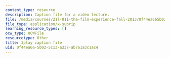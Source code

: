 ```yaml
---
content_type: resource
description: Caption file for a video lecture.
file: /media/courses/21l-011-the-film-experience-fall-2013/0f44ea665b025c13a337ab761a3c1ac4_Fq0mvAbzUrY.vtt
file_type: application/x-subrip
learning_resource_types: []
ocw_type: OCWFile
resourcetype: Other
title: 3play caption file
uid: 0f44ea66-5b02-5c13-a337-ab761a3c1ac4
---
```

